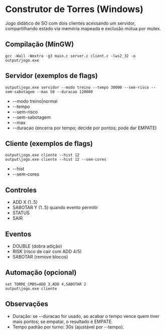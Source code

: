# Construtor de Torres (Windows)

Jogo didático de SO com dois clientes acessando um servidor, compartilhando estado via memória mapeada e exclusão mútua por mutex.

## Compilação (MinGW)

```
gcc -Wall -Wextra -g3 main.c server.c client.c -lws2_32 -o output/jogo.exe
```

## Servidor (exemplos de flags)

```
output\jogo.exe servidor --modo treino --tempo 30000 --sem-risco --sem-sabotagem --max 50 --duracao 120000
```
- --modo treino|normal
- --tempo <ms>
- --sem-risco
- --sem-sabotagem
- --max <N>
- --duracao <ms> (encerra por tempo; decide por pontos; pode dar EMPATE)

## Cliente (exemplos de flags)

```
output\jogo.exe cliente --hist 12
output\jogo.exe cliente --hist 12 --sem-cores
```
- --hist <N>
- --sem-cores

## Controles

- ADD X (1..5)
- SABOTAR Y (1..5) quando evento permitir
- STATUS
- SAIR

## Eventos

- DOUBLE (dobra adição)
- RISK (risco de cair com ADD 4/5)
- SABOTAR (remove blocos)

## Automação (opcional)

```
set TORRE_CMDS=ADD 3,ADD 4,SABOTAR 2
output\jogo.exe cliente
```

## Observações

- Duração: se --duracao for usado, ao acabar o tempo vence quem tiver mais pontos; se empatar, o resultado é EMPATE.
- Tempo padrão por turno: 30s (ajustável por --tempo).
